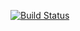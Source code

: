 [![Build Status](https://drone.thecodeisgreen.com/api/badges/thecodeisgreen/test_ci/status.svg)](https://drone.thecodeisgreen.com/thecodeisgreen/test_ci)
